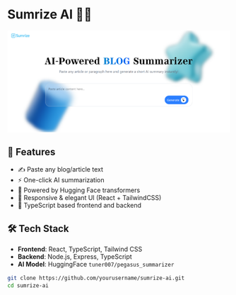 # Sumrize AI 🧠✨

![preview image](./public/assets/preview.png)  

## 🚀 Features

- ✍️ Paste any blog/article text
- ⚡ One-click AI summarization
- 🧠 Powered by Hugging Face transformers
- 💅 Responsive & elegant UI (React + TailwindCSS)
- 🧾 TypeScript based frontend and backend

## 🛠️ Tech Stack

- **Frontend**: React, TypeScript, Tailwind CSS
- **Backend**: Node.js, Express, TypeScript
- **AI Model**: HuggingFace `tuner007/pegasus_summarizer`

```bash
git clone https://github.com/yourusername/sumrize-ai.git
cd sumrize-ai
```
